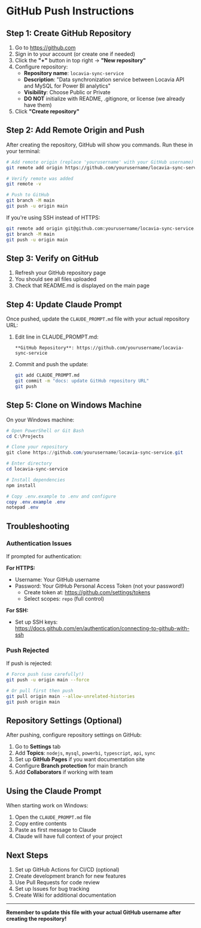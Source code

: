 # GitHub Push Instructions

## Step 1: Create GitHub Repository

1. Go to https://github.com
2. Sign in to your account (or create one if needed)
3. Click the **"+"** button in top right → **"New repository"**
4. Configure repository:
   - **Repository name**: `locavia-sync-service`
   - **Description**: "Data synchronization service between Locavia API and MySQL for Power BI analytics"
   - **Visibility**: Choose Public or Private
   - **DO NOT** initialize with README, .gitignore, or license (we already have them)
5. Click **"Create repository"**

## Step 2: Add Remote Origin and Push

After creating the repository, GitHub will show you commands. Run these in your terminal:

```bash
# Add remote origin (replace 'yourusername' with your GitHub username)
git remote add origin https://github.com/yourusername/locavia-sync-service.git

# Verify remote was added
git remote -v

# Push to GitHub
git branch -M main
git push -u origin main
```

If you're using SSH instead of HTTPS:
```bash
git remote add origin git@github.com:yourusername/locavia-sync-service.git
git branch -M main
git push -u origin main
```

## Step 3: Verify on GitHub

1. Refresh your GitHub repository page
2. You should see all files uploaded
3. Check that README.md is displayed on the main page

## Step 4: Update Claude Prompt

Once pushed, update the `CLAUDE_PROMPT.md` file with your actual repository URL:

1. Edit line in CLAUDE_PROMPT.md:
   ```
   **GitHub Repository**: https://github.com/yourusername/locavia-sync-service
   ```

2. Commit and push the update:
   ```bash
   git add CLAUDE_PROMPT.md
   git commit -m "docs: update GitHub repository URL"
   git push
   ```

## Step 5: Clone on Windows Machine

On your Windows machine:

```powershell
# Open PowerShell or Git Bash
cd C:\Projects

# Clone your repository
git clone https://github.com/yourusername/locavia-sync-service.git

# Enter directory
cd locavia-sync-service

# Install dependencies
npm install

# Copy .env.example to .env and configure
copy .env.example .env
notepad .env
```

## Troubleshooting

### Authentication Issues

If prompted for authentication:

**For HTTPS:**
- Username: Your GitHub username
- Password: Your GitHub Personal Access Token (not your password!)
  - Create token at: https://github.com/settings/tokens
  - Select scopes: `repo` (full control)

**For SSH:**
- Set up SSH keys: https://docs.github.com/en/authentication/connecting-to-github-with-ssh

### Push Rejected

If push is rejected:
```bash
# Force push (use carefully!)
git push -u origin main --force

# Or pull first then push
git pull origin main --allow-unrelated-histories
git push origin main
```

## Repository Settings (Optional)

After pushing, configure repository settings on GitHub:

1. Go to **Settings** tab
2. Add **Topics**: `nodejs`, `mysql`, `powerbi`, `typescript`, `api`, `sync`
3. Set up **GitHub Pages** if you want documentation site
4. Configure **Branch protection** for main branch
5. Add **Collaborators** if working with team

## Using the Claude Prompt

When starting work on Windows:

1. Open the `CLAUDE_PROMPT.md` file
2. Copy entire contents
3. Paste as first message to Claude
4. Claude will have full context of your project

## Next Steps

1. Set up GitHub Actions for CI/CD (optional)
2. Create development branch for new features
3. Use Pull Requests for code review
4. Set up Issues for bug tracking
5. Create Wiki for additional documentation

---

**Remember to update this file with your actual GitHub username after creating the repository!**